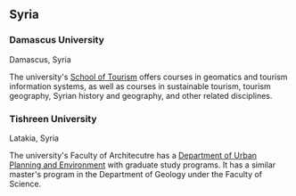 ## Syria

### Damascus University

Damascus, Syria

The university's [School of Tourism](http://damascusuniversity.edu.sy/tour/) offers courses in geomatics and tourism information systems, as well as courses in sustainable tourism, tourism geography, Syrian history and geography, and other related disciplines.

### Tishreen University

Latakia, Syria

The university's Faculty of Architecutre has a [Department of Urban Planning and Environment](https://tishreen.edu.sy/ar/FacultyDepartments/Index/1194/%D9%82%D8%B3%D9%85-%D8%AA%D8%AE%D8%B7%D9%8A%D8%B7-%D8%A7%D9%84%D9%85%D8%AF%D9%86-%D9%88%D8%A7%D9%84%D8%A8%D9%8A%D8%A6%D8%A9#) with graduate study programs. It has a similar master's program in the Department of Geology under the Faculty of Science.
